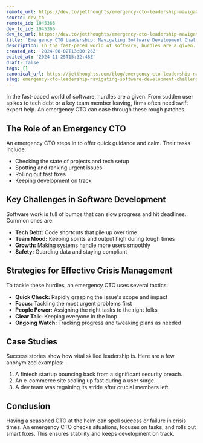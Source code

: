 ```yaml
---
remote_url: https://dev.to/jetthoughts/emergency-cto-leadership-navigating-software-development-challenges-20hk
source: dev_to
remote_id: 1945366
dev_to_id: 1945366
dev_to_url: https://dev.to/jetthoughts/emergency-cto-leadership-navigating-software-development-challenges-20hk
title: 'Emergency CTO Leadership: Navigating Software Development Challenges'
description: In the fast-paced world of software, hurdles are a given. From sudden user spikes to tech debt or a...
created_at: '2024-08-02T13:00:26Z'
edited_at: '2024-11-25T15:32:48Z'
draft: false
tags: []
canonical_url: https://jetthoughts.com/blog/emergency-cto-leadership-navigating-software-development-challenges/
slug: emergency-cto-leadership-navigating-software-development-challenges
---
```

In the fast-paced world of software, hurdles are a given. From sudden user spikes to tech debt or a key team member leaving, firms often need swift expert help. An emergency CTO can ease through these rough patches.

## The Role of an Emergency CTO

An emergency CTO steps in to offer quick guidance and calm. Their tasks include:

- Checking the state of projects and tech setup
- Spotting and ranking urgent issues
- Rolling out fast fixes
- Keeping development on track

## Key Challenges in Software Development

Software work is full of bumps that can slow progress and hit deadlines. Common ones are:

- **Tech Debt:** Code shortcuts that pile up over time
- **Team Mood:** Keeping spirits and output high during tough times
- **Growth:** Making systems handle more users smoothly
- **Safety:** Guarding data and staying compliant

## Strategies for Effective Crisis Management

To tackle these hurdles, an emergency CTO uses several tactics:

- **Quick Check:** Rapidly grasping the issue's scope and impact
- **Focus:** Tackling the most urgent problems first
- **People Power:** Assigning the right tasks to the right folks
- **Clear Talk:** Keeping everyone in the loop
- **Ongoing Watch:** Tracking progress and tweaking plans as needed

## Case Studies

Success stories show how vital skilled leadership is. Here are a few anonymized examples:

1. A fintech startup bouncing back from a significant security breach.
1. An e-commerce site scaling up fast during a user surge.
1. A dev team was regaining its stride after crucial members left.

## Conclusion

Having a seasoned CTO at the helm can spell success or failure in crisis times. An emergency CTO checks situations, focuses on tasks, and rolls out smart fixes. This ensures stability and keeps development on track.
